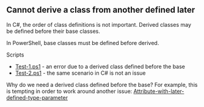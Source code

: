 ## Cannot derive a class from another defined later

In C#, the order of class definitions is not important.
Derived classes may be defined before their base classes.

In PowerShell, base classes must be defined before derived.

Scripts

- [Test-1.ps1](Test-1.ps1) - an error due to a derived class defined before the base
- [Test-2.ps1](Test-2.ps1) - the same scenario in C# is not an issue

Why do we need a derived class defined before the base?
For example, this is tempting in order to work around another issue:
[Attribute-with-later-defined-type-parameter](../Attribute-with-later-defined-type-parameter)
